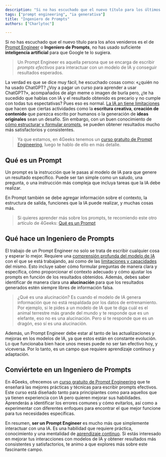```yaml
---
description: "Si no has escuchado que el nuevo título para los últimos años es el de «Prompt Engineer» o «Ingeniero de Prompts», no has usado suficiente inteligencia artificial para que Google te lo sugiera."
tags: ["prompt engineering", "ia generativa"]
title: "Ingeniero de Prompts"
authors: ["Charlytoc"]

---
```


Si no has escuchado que el nuevo título para los años venideros es el de [Prompt Engineer](https://es.wikipedia.org/wiki/Ingenier%C3%ADa_de_instrucciones) o **Ingeniero de Prompts**, no has usado suficiente **inteligencia artificial** para que Google te lo sugiera.

> Un Prompt Engineer es aquella persona que se encarga de escribir *prompts efectivos* para interactuar con un modelo de IA y conseguir resultados esperados.

La verdad es que se dice muy fácil, he escuchado cosas como: «¿quién no ha usado ChatGPT? ¿Voy a pagar un curso para aprender a usar ChatGPT?», acompañados de algn meme o imagen de burla pero, ¿te ha sucedido que hablas con IA y el resultado obtenido es precario y no cumple con todas tus espectativas? Pues eso es normal. [La IA an tiene limitaciones](https://www.youtube.com/watch?v=D-USxc-ZTzQ) que hacen que ciertas actividades como la **escritura creativa**, **creación de contenido** que parezca escrito por humanos o la generación de **ideas originales** sean un desafío. Sin embargo, con un buen conocimiento de [cómo estructurar y formular prompts](https://4geeks.com/es/lesson/prompt-engineering-para-principiantes), se pueden obtener resultados mucho más satisfactorios y consistentes.

> Ya que estamos, en 4Geeks tenemos un [curso gratuito de Prompt Engineering](https://4geeks.com/es/interactive-exercise/curso-de-prompt-engineering), luego te hablo de ello en más detalle.

## Qué es un Prompt
Un prompt es la instrucción que le pasas al modelo de IA para que genere un resultado específico. Puede ser tan simple como un saludo, una pregunta, o una instrucción más compleja que incluya tareas que la IA debe realizar.

En Prompt también se debe agregar información sobre el contexto, la estructura de salida, funciones que la IA puede realizar, y muchas cosas más.

> Si quieres aprender más sobre los prompts, te recomiendo este otro artículo de 4Geeks: [Qué es un Prompt](https://4geeks.com/es/lesson/que-es-un-prompt)


## Qué hace un Ingeniero de Prompts
El trabajo de un Prompt Engineer no solo se trata de escribir cualquier cosa y esperar lo mejor. Requiere una  [comprensión profunda del modelo de IA](https://www.dongee.com/tutoriales/que-son-los-modelos-de-inteligencia-artificial-y-cuales-son-los-mas-usados/) con el que se está trabajando, así como de las [limitaciones y capacidades](https://www.youtube.com/watch?v=D-USxc-ZTzQ) del mismo. Esto incluye saber cómo formular preguntas de manera clara y específica, cómo proporcionar el contexto adecuado y cómo ajustar los prompts en función de los resultados obtenidos. Además, debes saber identificar de manera clara una **alucinación** para que los resultados generados estén siempre libres de información falsa.

> ¿Qué es una alucinación? Es cuando el modelo de IA genera información que no está respaldada por los datos de entrenamiento. Por ejemplo, si le pides a un modelo de IA que te diga cuál es el animal terrestre más grande del mundo y te responde que es un elefante, eso no es una alucinación. Pero si te responde que es un dragón, eso sí es una alucinación.

Además, un Prompt Engineer debe estar al tanto de las actualizaciones y mejoras en los modelos de IA, ya que estos están en constante evolución. Lo que funcionaba bien hace unos meses puede no ser tan efectivo hoy, y viceversa. Por lo tanto, es un campo que requiere aprendizaje continuo y adaptación.


## Conviértete en un **Ingeniero de Prompts**

En 4Geeks, ofrecemos un [curso gratuito de Prompt Engineering](https://4geeks.com/interactive-exercise/prompt-engineering-exercise-course) que te enseñará las mejores prácticas y técnicas para escribir prompts efectivos. Este curso está diseñado tanto para principiantes como para aquellos que ya tienen experiencia con IA pero quieren mejorar sus habilidades. Aprenderás a identificar los errores comunes y cómo evitarlos, así como a experimentar con diferentes enfoques para encontrar el que mejor funcione para tus necesidades específicas.

En resumen, **ser un Prompt Engineer** es mucho más que simplemente interactuar con una IA. Es una habilidad que requiere práctica, conocimiento y una mentalidad de [aprendizaje continuo](https://www.ie.edu/insights/es/articulos/aprendizaje-continuo-factor-critico-supervivencia/#:~:text=El%20aprendizaje%20continuo%20consiste%20en,que%20renuevan%20constantemente%20sus%20conocimientos.). Si estás interesado en mejorar tus interacciones con modelos de IA y obtener resultados más consistentes y satisfactorios, te animo a que explores más sobre este fascinante campo.